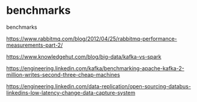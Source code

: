 # benchmarks
benchmarks


https://www.rabbitmq.com/blog/2012/04/25/rabbitmq-performance-measurements-part-2/


https://www.knowledgehut.com/blog/big-data/kafka-vs-spark


https://engineering.linkedin.com/kafka/benchmarking-apache-kafka-2-million-writes-second-three-cheap-machines


https://engineering.linkedin.com/data-replication/open-sourcing-databus-linkedins-low-latency-change-data-capture-system
